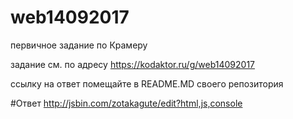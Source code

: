 # web14092017
первичное задание по Крамеру

задание см. по адресу
https://kodaktor.ru/g/web14092017

ссылку на ответ помещайте в README.MD своего репозитория

#Ответ
http://jsbin.com/zotakagute/edit?html,js,console
